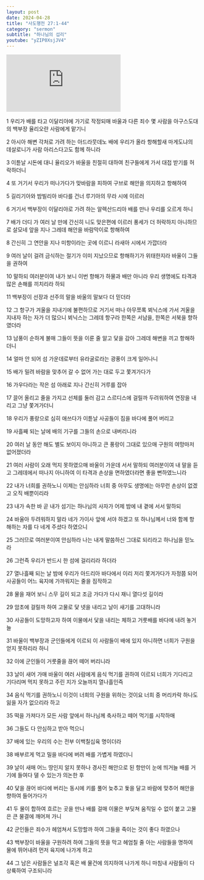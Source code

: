```yaml
---
layout: post
date: 2024-04-28
title: "사도행전 27:1-44"
category: "sermon"
subtitle: "하나님의 섭리"
youtube: "yZIP0XsjJV4"
---
```


<div class="youtube margin-large">
    <iframe src="https://www.youtube.com/embed/yZIP0XsjJV4" title="YouTube video player" frameborder="0" allow="accelerometer; autoplay; clipboard-write; encrypted-media; gyroscope; picture-in-picture; web-share" allowfullscreen></iframe>
</div>

1 우리가 배를 타고 이달리야에 가기로 작정되매 바울과 다른 죄수 몇 사람을 아구스도대의 백부장 율리오란 사람에게 맡기니

2 아시아 해변 각처로 가려 하는 아드라뭇데노 배에 우리가 올라 항해할새 마게도냐의 데살로니가 사람 아리스다고도 함께 하니라

3 이튿날 시돈에 대니 율리오가 바울을 친절히 대하여 친구들에게 가서 대접 받기를 허락하더니

4 또 거기서 우리가 떠나가다가 맞바람을 피하여 구브로 해안을 의지하고 항해하여

5 길리기아와 밤빌리아 바다를 건너 루기아의 무라 시에 이르러

6 거기서 백부장이 이달리야로 가려 하는 알렉산드리아 배를 만나 우리를 오르게 하니

7 배가 더디 가 여러 날 만에 간신히 니도 맞은편에 이르러 풍세가 더 허락하지 아니하므로 살모네 앞을 지나 그레데 해안을 바람막이로 항해하여

8 간신히 그 연안을 지나 미항이라는 곳에 이르니 라새아 시에서 가깝더라

9 여러 날이 걸려 금식하는 절기가 이미 지났으므로 항해하기가 위태한지라 바울이 그들을 권하여

10 말하되 여러분이여 내가 보니 이번 항해가 하물과 배만 아니라 우리 생명에도 타격과 많은 손해를 끼치리라 하되

11 백부장이 선장과 선주의 말을 바울의 말보다 더 믿더라

12 그 항구가 겨울을 지내기에 불편하므로 거기서 떠나 아무쪼록 뵈닉스에 가서 겨울을 지내자 하는 자가 더 많으니 뵈닉스는 그레데 항구라 한쪽은 서남을, 한쪽은 서북을 향하였더라

13 남풍이 순하게 불매 그들이 뜻을 이룬 줄 알고 닻을 감아 그레데 해변을 끼고 항해하더니

14 얼마 안 되어 섬 가운데로부터 유라굴로라는 광풍이 크게 일어나니

15 배가 밀려 바람을 맞추어 갈 수 없어 가는 대로 두고 쫓겨가다가

16 가우다라는 작은 섬 아래로 지나 간신히 거루를 잡아

17 끌어 올리고 줄을 가지고 선체를 둘러 감고 스르디스에 걸릴까 두려워하여 연장을 내리고 그냥 쫓겨가더니

18 우리가 풍랑으로 심히 애쓰다가 이튿날 사공들이 짐을 바다에 풀어 버리고

19 사흘째 되는 날에 배의 기구를 그들의 손으로 내버리니라

20 여러 날 동안 해도 별도 보이지 아니하고 큰 풍랑이 그대로 있으매 구원의 여망마저 없어졌더라

21 여러 사람이 오래 먹지 못하였으매 바울이 가운데 서서 말하되 여러분이여 내 말을 듣고 그레데에서 떠나지 아니하여 이 타격과 손상을 면하였더라면 좋을 뻔하였느니라

22 내가 너희를 권하노니 이제는 안심하라 너희 중 아무도 생명에는 아무런 손상이 없겠고 오직 배뿐이리라

23 내가 속한 바 곧 내가 섬기는 하나님의 사자가 어제 밤에 내 곁에 서서 말하되

24 바울아 두려워하지 말라 네가 가이사 앞에 서야 하겠고 또 하나님께서 너와 함께 항해하는 자를 다 네게 주셨다 하였으니

25 그러므로 여러분이여 안심하라 나는 내게 말씀하신 그대로 되리라고 하나님을 믿노라

26 그런즉 우리가 반드시 한 섬에 걸리리라 하더라

27 열나흘째 되는 날 밤에 우리가 아드리아 바다에서 이리 저리 쫓겨가다가 자정쯤 되어 사공들이 어느 육지에 가까워지는 줄을 짐작하고

28 물을 재어 보니 스무 길이 되고 조금 가다가 다시 재니 열다섯 길이라

29 암초에 걸릴까 하여 고물로 닻 넷을 내리고 날이 새기를 고대하니라

30 사공들이 도망하고자 하여 이물에서 닻을 내리는 체하고 거룻배를 바다에 내려 놓거늘

31 바울이 백부장과 군인들에게 이르되 이 사람들이 배에 있지 아니하면 너희가 구원을 얻지 못하리라 하니

32 이에 군인들이 거룻줄을 끊어 떼어 버리니라

33 날이 새어 가매 바울이 여러 사람에게 음식 먹기를 권하여 이르되 너희가 기다리고 기다리며 먹지 못하고 주린 지가 오늘까지 열나흘인즉

34 음식 먹기를 권하노니 이것이 너희의 구원을 위하는 것이요 너희 중 머리카락 하나도 잃을 자가 없으리라 하고

35 떡을 가져다가 모든 사람 앞에서 하나님께 축사하고 떼어 먹기를 시작하매

36 그들도 다 안심하고 받아 먹으니

37 배에 있는 우리의 수는 전부 이백칠십육 명이더라

38 배부르게 먹고 밀을 바다에 버려 배를 가볍게 하였더니

39 날이 새매 어느 땅인지 알지 못하나 경사진 해안으로 된 항만이 눈에 띄거늘 배를 거기에 들여다 댈 수 있는가 의논한 후

40 닻을 끊어 바다에 버리는 동시에 키를 풀어 늦추고 돛을 달고 바람에 맞추어 해안을 향하여 들어가다가

41 두 물이 합하여 흐르는 곳을 만나 배를 걸매 이물은 부딪쳐 움직일 수 없이 붙고 고물은 큰 물결에 깨어져 가니

42 군인들은 죄수가 헤엄쳐서 도망할까 하여 그들을 죽이는 것이 좋다 하였으나

43 백부장이 바울을 구원하려 하여 그들의 뜻을 막고 헤엄칠 줄 아는 사람들을 명하여 물에 뛰어내려 먼저 육지에 나가게 하고

44 그 남은 사람들은 널조각 혹은 배 물건에 의지하여 나가게 하니 마침내 사람들이 다 상륙하여 구조되니라

